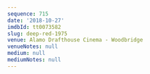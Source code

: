 ```yaml
---
sequence: 715
date: '2018-10-27'
imdbId: tt0073582
slug: deep-red-1975
venue: Alamo Drafthouse Cinema - Woodbridge
venueNotes: null
medium: null
mediumNotes: null
---
```


